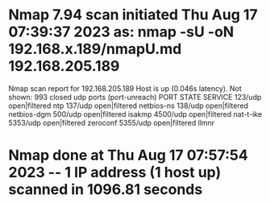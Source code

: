 # Nmap 7.94 scan initiated Thu Aug 17 07:39:37 2023 as: nmap -sU -oN 192.168.x.189/nmapU.md 192.168.205.189
Nmap scan report for 192.168.205.189
Host is up (0.046s latency).
Not shown: 993 closed udp ports (port-unreach)
PORT     STATE         SERVICE
123/udp  open|filtered ntp
137/udp  open|filtered netbios-ns
138/udp  open|filtered netbios-dgm
500/udp  open|filtered isakmp
4500/udp open|filtered nat-t-ike
5353/udp open|filtered zeroconf
5355/udp open|filtered llmnr

# Nmap done at Thu Aug 17 07:57:54 2023 -- 1 IP address (1 host up) scanned in 1096.81 seconds
